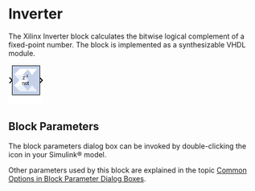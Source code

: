 # Inverter

The Xilinx Inverter block calculates the bitwise logical complement of a
fixed-point number. The block is implemented as a synthesizable VHDL
module.

![](./Images/block.png)

## Block Parameters

The block parameters dialog box can be invoked by double-clicking the
icon in your Simulink® model.

Other parameters used by this block are explained in the topic [Common
Options in Block Parameter Dialog
Boxes](common-options-in-block-parameter-dialog-boxes-aa1032308.html).

